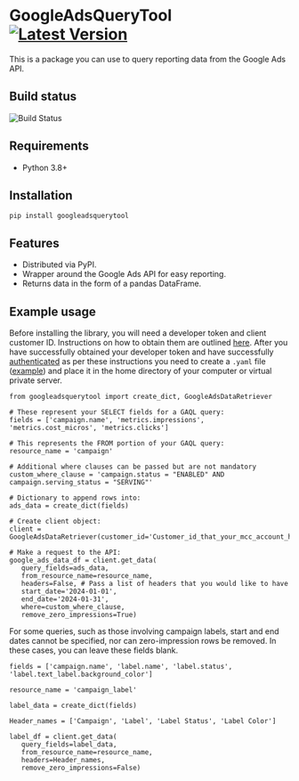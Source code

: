 # GoogleAdsQueryTool [![Latest Version](https://img.shields.io/badge/pypi-0.1.6-blue?&link=https%3A%2F%2Fpypi.org%2Fproject%2Fgoogleadsquerytool%2F)](https://pypi.org/project/googleadsquerytool/)

This is a package you can use to query reporting data from the Google Ads API.

## Build status
![Build Status](https://img.shields.io/badge/build-passing-brightgreen?label=build&color=lime)

## Requirements
 - Python 3.8+

## Installation
```
pip install googleadsquerytool
```
## Features
 - Distributed via PyPI.
 - Wrapper around the Google Ads API for easy reporting.
 - Returns data in the form of a pandas DataFrame.

 ## Example usage
 Before installing the library, you will need a developer token and client customer ID. Instructions on how to obtain them are outlined [here](https://developers.google.com/google-ads/api/docs/get-started/introduction). After you have successfully obtained your developer token and have successfully [authenticated](https://developers.google.com/google-ads/api/docs/oauth/overview) as per these instructions you need to create a `.yaml` file ([example](https://github.com/googleads/google-ads-python/blob/main/google-ads.yaml)) and place it in the home directory of your computer or virtual private server.

 ```
from googleadsquerytool import create_dict, GoogleAdsDataRetriever

# These represent your SELECT fields for a GAQL query:
fields = ['campaign.name', 'metrics.impressions', 'metrics.cost_micros', 'metrics.clicks']

# This represents the FROM portion of your GAQL query:
resource_name = 'campaign'

# Additional where clauses can be passed but are not mandatory
custom_where_clause = 'campaign.status = "ENABLED" AND campaign.serving_status = "SERVING"'

# Dictionary to append rows into:
ads_data = create_dict(fields)

# Create client object:
client = GoogleAdsDataRetriever(customer_id='Customer_id_that_your_mcc_account_has_access_to')

# Make a request to the API:
google_ads_data_df = client.get_data(
    query_fields=ads_data, 
    from_resource_name=resource_name, 
    headers=False, # Pass a list of headers that you would like to have
    start_date='2024-01-01',
    end_date='2024-01-31', 
    where=custom_where_clause, 
    remove_zero_impressions=True)
 ```

 For some queries, such as those involving campaign labels, start and end dates cannot be specified, nor can zero-impression rows be removed. In these cases, you can leave these fields blank.

 ```
fields = ['campaign.name', 'label.name', 'label.status', 'label.text_label.background_color']

resource_name = 'campaign_label'

label_data = create_dict(fields)

Header_names = ['Campaign', 'Label', 'Label Status', 'Label Color']

label_df = client.get_data(
    query_fields=label_data,
    from_resource_name=resource_name,
    headers=Header_names,
    remove_zero_impressions=False)
 ```